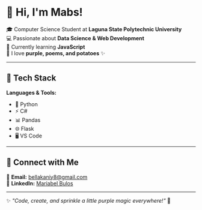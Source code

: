 # 💜 Hi, I'm Mabs!  

🎓 Computer Science Student at **Laguna State Polytechnic University**  
💻 Passionate about **Data Science & Web Development**  
🌱 Currently learning **JavaScript**  
🍠 I love **purple, poems, and potatoes** ✨  

---

## 🚀 Tech Stack  

**Languages & Tools:**  
- 🐍 Python  
- ⚡ C#  
- 📊 Pandas  
- 🌐 Flask  
- 🖥️ VS Code   

---

## 💌 Connect with Me  

📧 **Email:** [bellakaniy8@gmail.com](mailto:bellakaniy8@gmail.com)  
🔗 **LinkedIn:** [Mariabel Bulos](https://www.linkedin.com/in/mariabel-bulos-49556a243)  

---

✨ *"Code, create, and sprinkle a little purple magic everywhere!"* 💜
